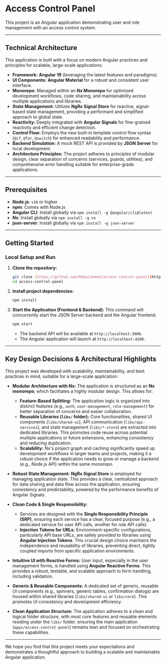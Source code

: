 # Access Control Panel

This project is an Angular application demonstrating user and role management with an access control system.

---

## Technical Architecture

This application is built with a focus on modern Angular practices and principles for scalable, large-scale applications:

* **Framework:** **Angular 19** (leveraging the latest features and paradigms).
* **UI Components:** **Angular Material** for a robust and consistent user interface.
* **Monorepo:** Managed within an **Nx Monorepo** for optimized development workflows, code sharing, and maintainability across multiple applications and libraries.
* **State Management:** Utilizes **NgRx Signal Store** for reactive, signal-based state management, providing a performant and simplified approach to global state.
* **Reactivity:** Deeply integrated with **Angular Signals** for fine-grained reactivity and efficient change detection.
* **Control Flow:** Employs the new built-in template control flow syntax (`@if`, `@for`, `@switch`) for enhanced readability and performance.
* **Backend Simulation:** A mock REST API is provided by **JSON Server** for local development.
* **Architecture Principles:** The project adheres to principles of modular design, clear separation of concerns (services, guards, utilities), and comprehensive error handling suitable for enterprise-grade applications.

---

## Prerequisites

* **Node.js**: `v18` or higher
* **npm**: Comes with Node.js
* **Angular CLI**: Install globally via `npm install -g @angular/cli@latest`
* **Nx**: Install globally via `npm install -g nx`
* **json-server**: Install globally via `npm install -g json-server`

---

## Getting Started

### Local Setup and Run

1.  **Clone the repository:**
    ```bash
    git clone [https://github.com/Rebaiahmed/access-control-panel](https://github.com/Rebaiahmed/access-control-panel)
    cd access-control-panel
    ```

2.  **Install project dependencies:**
    ```bash
    npm install
    ```

3.  **Start the Application (Frontend & Backend):**
    This command will concurrently start the JSON Server backend and the Angular frontend.
    ```bash
    npm start
    ```
    * The backend API will be available at `http://localhost:3000`.
    * The Angular application will launch at `http://localhost:4200`.

---

## Key Design Decisions & Architectural Highlights

This project was developed with scalability, maintainability, and best practices in mind, suitable for a large-scale application:

* **Modular Architecture with Nx:** The application is structured as an **Nx monorepo**, which facilitates a highly modular design. This allows for:
    * **Feature-Based Splitting:** The application logic is organized into distinct features (e.g., `auth`, `user-management`, `role-management`) for better separation of concerns and easier collaboration.
    * **Reusable Libraries (`libs/` folder):** Core functionalities, shared UI components (`libs/shared-ui`), API communication (`libs/api-services`), and state management (`libs/*-store`) are extracted into dedicated libraries. This promotes code reuse across potential multiple applications or future extensions, enhancing consistency and reducing duplication.
    * **Scalability:** Nx's project graph and caching significantly speed up development workflows in larger teams and projects, making it a robust choice if the application needs to grow or manage a backend (e.g., Node.js API) within the same monorepo.

* **Robust State Management:** **NgRx Signal Store** is employed for managing application state. This provides a clear, centralized approach for data sharing and data flow across the application, ensuring consistency and predictability, powered by the performance benefits of Angular Signals.

* **Clean Code & Single Responsibility:**
    * Services are designed with the **Single Responsibility Principle (SRP)**, ensuring each service has a clear, focused purpose (e.g., a dedicated service for user API calls, another for role API calls).
    * **Injection Tokens for URLs:** Environment-specific configurations, particularly API base URLs, are safely provided to libraries using **Angular Injection Tokens**. This crucial design choice maintains the independence and reusability of libraries, preventing direct, tightly coupled imports from specific application environments.

* **Intuitive UI with Reactive Forms:** User input, especially in the user management forms, is handled using **Angular Reactive Forms**. This provides a robust, testable, and scalable approach to form handling, including validation.

* **Generic & Reusable Components:** A dedicated set of generic, reusable UI components (e.g., spinners, generic tables, confirmation dialogs) are housed within shared libraries (`libs/shared-ui` or `libs/core`). This promotes UI consistency and development efficiency.

* **Clean Application Structure:** The application adheres to a clean and logical folder structure, with most core features and reusable elements residing under the `libs/` folder, ensuring the main application (`apps/access-control-panel`) remains lean and focused on orchestrating these capabilities.

---

We hope you find that this project meets your expectations and demonstrates a thoughtful approach to building a scalable and maintainable Angular application.